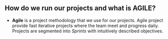 ## How do we run our projects and what is AGILE?

- **Agile** is a project methodology that we use for our projects.  Agile project provide fast iterative projects where the team meet and progress daily.  Projects are segmented into *Sprints* with intuitively described objectives.